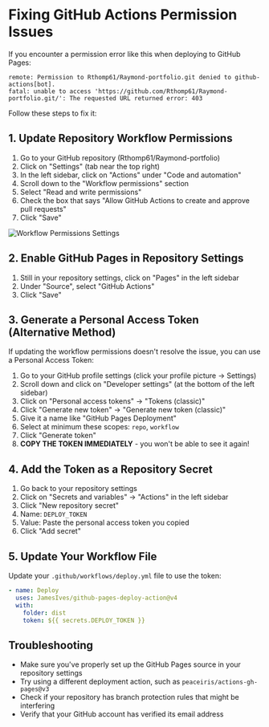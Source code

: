 # Fixing GitHub Actions Permission Issues

If you encounter a permission error like this when deploying to GitHub Pages:

```
remote: Permission to Rthomp61/Raymond-portfolio.git denied to github-actions[bot].
fatal: unable to access 'https://github.com/Rthomp61/Raymond-portfolio.git/': The requested URL returned error: 403
```

Follow these steps to fix it:

## 1. Update Repository Workflow Permissions

1. Go to your GitHub repository (Rthomp61/Raymond-portfolio)
2. Click on "Settings" (tab near the top right)
3. In the left sidebar, click on "Actions" under "Code and automation"
4. Scroll down to the "Workflow permissions" section
5. Select "Read and write permissions" 
6. Check the box that says "Allow GitHub Actions to create and approve pull requests"
7. Click "Save"

![Workflow Permissions Settings](https://docs.github.com/assets/cb-39569/mw-1440/images/help/settings/actions-workflow-permissions-repository.webp)

## 2. Enable GitHub Pages in Repository Settings

1. Still in your repository settings, click on "Pages" in the left sidebar
2. Under "Source", select "GitHub Actions" 
3. Click "Save"

## 3. Generate a Personal Access Token (Alternative Method)

If updating the workflow permissions doesn't resolve the issue, you can use a Personal Access Token:

1. Go to your GitHub profile settings (click your profile picture → Settings)
2. Scroll down and click on "Developer settings" (at the bottom of the left sidebar)
3. Click on "Personal access tokens" → "Tokens (classic)"
4. Click "Generate new token" → "Generate new token (classic)"
5. Give it a name like "GitHub Pages Deployment"
6. Select at minimum these scopes: `repo`, `workflow`
7. Click "Generate token"
8. **COPY THE TOKEN IMMEDIATELY** - you won't be able to see it again!

## 4. Add the Token as a Repository Secret

1. Go back to your repository settings
2. Click on "Secrets and variables" → "Actions" in the left sidebar
3. Click "New repository secret"
4. Name: `DEPLOY_TOKEN`
5. Value: Paste the personal access token you copied
6. Click "Add secret"

## 5. Update Your Workflow File

Update your `.github/workflows/deploy.yml` file to use the token:

```yaml
- name: Deploy
  uses: JamesIves/github-pages-deploy-action@v4
  with:
    folder: dist
    token: ${{ secrets.DEPLOY_TOKEN }}
```

## Troubleshooting

- Make sure you've properly set up the GitHub Pages source in your repository settings
- Try using a different deployment action, such as `peaceiris/actions-gh-pages@v3`
- Check if your repository has branch protection rules that might be interfering
- Verify that your GitHub account has verified its email address